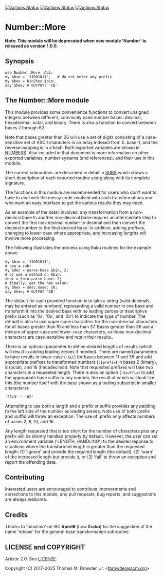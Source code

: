 [![Actions Status](https://github.com/tbrowder/Number-More/actions/workflows/linux.yml/badge.svg)](https://github.com/tbrowder/Number-More/actions) [![Actions Status](https://github.com/tbrowder/Number-more/actions/workflows/macos.yml/badge.svg)](https://github.com/tbrowder/Number-More/actions) [![Actions Status](https://github.com/tbrowder/Number-More/actions/workflows/windows.yml/badge.svg)](https://github.com/tbrowder/Number-More/actions)

# Number::More

**Note: This module will be deprecated when new module 'Number' is released
as version 1.0.0.**

## Synopsis

    use Number::More :ALL;
    my $bin = '11001011';   # do not enter any prefix
    my $hex = bin2hex $bin;
    say $hex; # OUTPUT: 'CB'

## The Number::More module

This module provides some convenience functions to convert unsigned
integers between different, commonly used number bases: decimal,
hexadecimal, octal, and binary. There is also a function to convert
between bases 2 through 62.

Note that bases greater than 36 will use a set of digits consisting of
a case-sensitive set of ASCII characters in an array indexed from
0..base-1, and the reverse mapping is in a hash.  Both exported
variables are shown in
[NUMBERS](https://github.com/tbrowder/Number-More/blob/master/docs/NUMBERS.md).
Also included in that document is more information on other exported
variables, number systems (and references), and their use in this
module.

The current subroutines are described in detail in
[SUBS](https://github.com/tbrowder/Number-More/blob/master/docs/SUBS.md)
which shows a short description of each exported routine along along
with its complete signature.

The functions in this module are recommended for users who don't want
to have to deal with the messy code involved with such transformations
and who want an easy interface to get the various results they may
need.

As an example of the detail involved, any transformation from a
non-decimal base to another non-decimal base requires an intermediate
step to convert the first non-decimal number to decimal and then
convert the decimal number to the final desired base.  In addition,
adding prefixes, changing to lower-case where appropriate, and
increasing lengths will involve more processing.

The following illustrates the process using Raku routines for the
example above:

    my $bin = '11001011';
    # use a sub:
    my $dec = parse-base $bin, 2;
    # or use a method on $bin: 
    $dec = $bin.parse-base: 2;
    # finally, get the hex value:
    my $hex = $dec.base: 16;
    say $hex; # OUTPUT 'CB'

The default for each provided function is to take a string (valid
decimals may be entered as numbers) representing a valid number in one
base and transform it into the desired base with no leading zeroes or
descriptive prefix (such as '0x', '0o', and '0b') to indicate the type
of number.  The default is also to use upper-case characters for the
non-decimal characters for all bases greater than 10 and less than 37.
Bases greater than 36 use a mixture of upper-case and lower-case
characters, so those non-decimal characters are case-sensitive and
retain their results..

There is an optional parameter to define desired lengths of results
(which will result in adding leading zeroes if needed).  There are
named parameters to have results in lower-case (`:$LC`) for bases
between 11 and 36 and add appropriate prefixes to transformed numbers
(`:$prefix`) in bases 2 (binary), 8 (octal), and 16 (hecadecimal).
Note that requested prefixes will take two characters in a
requested length.  There is also an option (`:$suffix`) to add the
appropriate base suffix to any number, the result of which will look
like this (the number itself with the base shown as a trailing subscript in
smaller characters): 

    '2Zz3' ~ '62'

Attempting to use both a length and a prefix or suffix provides any
padding to the left side of the number as leading zeroes. Note use
of both :prefix and :suffix will throw an exception. The use
of :prefix only affects numbers of bases 2, 8, 10, and 16.

Any length requested that is too short for the number of characters plus any
prefix will be silently handled properly by default.
However, the user can set an environment variable ('LENGTH_HANDLING') to the desired reponse to
situations where the transformed length is greater than the requested
length: (1) 'ignore' and provide the required length (the default), (2)
'warn' of the increased length but provide it, or (3) 'fail' to throw an
exception and report the offending data.

## Contributing

Interested users are encouraged to contribute improvements and
corrections to this module, and pull requests, bug reports, and
suggestions are always welcome.

## Credits

Thanks to 'timotimo' on IRC **\#perl6** (now **\#raku**) for the suggestion of the name
'rebase' for the general base transformation subroutine.

## LICENSE and COPYRIGHT

Artistic 2.0. See [LICENSE](https://github.com/tbrowder/Number-More/blob/master/LICENSE).

Copyright (C) 2017-2025 Thomas M. Browder, Jr. <<tbrowder@acm.org>>
